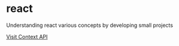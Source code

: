 # react

Understanding react various concepts by developing small projects

<a href="https://context-api-three-gold.vercel.app/">Visit Context API</a>